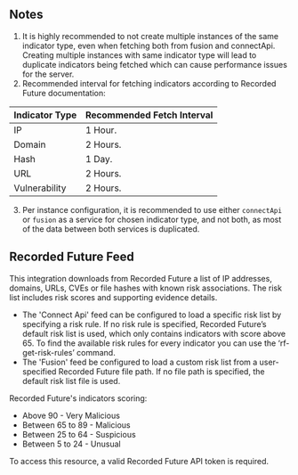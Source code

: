 ## Notes
1. It is highly recommended to not create multiple instances of the same indicator type, even when fetching both from fusion and connectApi. Creating multiple instances with same indicator type will lead to duplicate indicators being fetched which can cause performance issues for the server.
2. Recommended interval for fetching indicators according to Recorded Future documentation:

| **Indicator Type** | **Recommended Fetch Interval**
| --- | --- |
| IP | 1 Hour. |
| Domain | 2 Hours. |
| Hash | 1 Day. |
| URL | 2 Hours. |
| Vulnerability | 2 Hours. |
3. Per instance configuration, it is recommended to use either `connectApi` or `fusion` as a service for chosen indicator type, and not both, as most of the data between both services is duplicated.
## Recorded Future Feed
This integration downloads from Recorded Future a list of IP addresses, domains, URLs, CVEs or file hashes with known risk associations.
The risk list includes risk scores and supporting evidence details.
- The 'Connect Api' feed can be configured to load a specific risk list by specifying a risk rule.
If no risk rule is specified, Recorded Future’s default risk list is used, which only contains indicators with score above 65.
To find the available risk rules for every indicator you can use the ‘rf-get-risk-rules’ command.
- The 'Fusion' feed be configured to load a custom risk list from a user-specified Recorded Future file path.
If no file path is specified, the default risk list file is used.

Recorded Future's indicators scoring:
- Above 90 - Very Malicious
- Between 65 to 89 - Malicious
- Between 25 to 64 - Suspicious
- Between 5 to 24 - Unusual

To access this resource, a valid Recorded Future API token is required.
